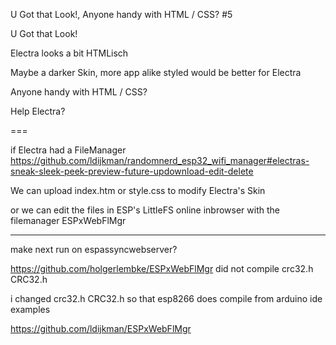 U Got that Look!, Anyone handy with HTML / CSS? #5

U Got that Look!

Electra looks a bit HTMLisch

Maybe a darker Skin, more app alike styled would be better for Electra

Anyone handy with HTML / CSS?

Help Electra?


===

if Electra had a FileManager https://github.com/ldijkman/randomnerd_esp32_wifi_manager#electras-sneak-sleek-peek-preview-future-updownload-edit-delete

We can upload index.htm or style.css to modify Electra's Skin

or we can edit the files in ESP's LittleFS online inbrowser with the filemanager ESPxWebFlMgr

---
make next run on espassyncwebserver?

https://github.com/holgerlembke/ESPxWebFlMgr  did not compile crc32.h CRC32.h

i changed crc32.h CRC32.h so that esp8266 does compile from arduino ide examples

https://github.com/ldijkman/ESPxWebFlMgr

